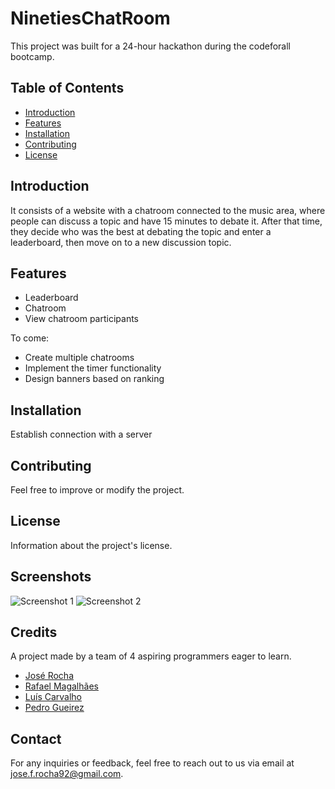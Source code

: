 # NinetiesChatRoom

This project was built for a 24-hour hackathon during the codeforall bootcamp.

## Table of Contents
- [Introduction](#introduction)
- [Features](#features)
- [Installation](#installation)
- [Contributing](#contributing)
- [License](#license)

## Introduction

It consists of a website with a chatroom connected to the music area, where people can discuss a topic and have 15 minutes to debate it. After that time, they decide who was the best at debating the topic and enter a leaderboard, then move on to a new discussion topic.

## Features

   - Leaderboard
   - Chatroom
   - View chatroom participants

To come:

   - Create multiple chatrooms
   - Implement the timer functionality
   - Design banners based on ranking

## Installation

Establish connection with a server

## Contributing

Feel free to improve or modify the project.

## License

Information about the project's license.

## Screenshots

![Screenshot 1](/path/to/screenshot1.png)
![Screenshot 2](/path/to/screenshot2.png)

## Credits

A project made by a team of 4 aspiring programmers eager to learn.

- [José Rocha](https://github.com/ShootiePT)
- [Rafael Magalhães](https://github.com/RafaelMagalhaes92)
- [Luís Carvalho](https://github.com/LemanuelPC)
- [Pedro Gueirez](https://github.com/PedroGueirez)

## Contact

For any inquiries or feedback, feel free to reach out to us via email at [jose.f.rocha92@gmail.com](mailto:jose.f.rocha92@gmail.com).

